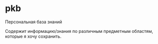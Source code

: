 # pkb
Персональная база знаний

Содержит информацию/знания по различным предметным областям, которые я хочу сохранить.
